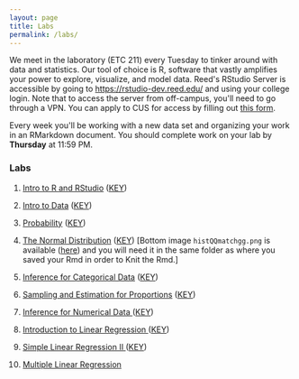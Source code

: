 ```yaml
---
layout: page
title: Labs
permalink: /labs/
---
```


We meet in the laboratory (ETC 211) every Tuesday to tinker around with data and
statistics. Our tool of choice is R, software that vastly amplifies 
your power to explore, visualize, and model data. Reed's RStudio Server is 
accessible by going to <https://rstudio-dev.reed.edu/> 
and using your college login. Note that to access the server from off-campus,
you'll need to go through a VPN. You can apply to CUS for access by filling out
[this form](https://docs.google.com/a/reed.edu/forms/d/1oMG4c732c2CAPXr9oGni45lz3-UyDKIfKPMaXKXH6pU/viewform).

Every week you'll be working with a new data set and organizing your work in an
RMarkdown document. You should complete work on your lab by **Thursday** at 11:59 PM.

### Labs

1. <a href = "{{ site.baseurl }}/assets/week-01/intro_to_r.html" target = "_blank">Intro to R and RStudio</a> (<a href = "{{ site.baseurl }}/assets/lab-keys/lab1-key.Rmd" target = "_blank">KEY</a>) 

2. <a href = "{{ site.baseurl }}/assets/week-02/intro_to_data.html" target = "_blank">Intro to Data</a> (<a href = "{{ site.baseurl }}/assets/lab-keys/lab2-key.Rmd" target = "_blank">KEY</a>) 

3. <a href = "{{ site.baseurl }}/assets/week-03/probability.html" target = "_blank">Probability</a> (<a href = "{{ site.baseurl }}/assets/lab-keys/lab3-key.Rmd" target = "_blank">KEY</a>) 

4. <a href = "{{ site.baseurl }}/assets/week-06/normal_distribution.html" target = "_blank">The Normal Distribution</a> (<a href = "{{ site.baseurl }}/assets/lab-keys/lab4-key.Rmd" target = "_blank">KEY</a>) [Bottom image `histQQmatchgg.png` is available (<a href = "{{ site.baseurl }}/assets/lab-keys/histQQmatchgg.png" target = "_blank">here</a>) and you will need it in the same folder as where you saved your Rmd in order to Knit the Rmd.]

5. <a href = "{{ site.baseurl }}/assets/week-07/inf_for_categorical_data.html" target = "_blank">Inference for Categorical Data</a> (<a href = "{{ site.baseurl }}/assets/lab-keys/lab5-key.Rmd" target = "_blank">KEY</a>)

6. <a href = "{{ site.baseurl }}/assets/week-08/roadless_usa.html" target = "_blank">Sampling and Estimation for Proportions</a> (<a href = "{{ site.baseurl }}/assets/lab-keys/lab6-key.Rmd" target = "_blank">KEY</a>)

7. <a href = "{{ site.baseurl }}/assets/week-09/inf_for_numerical_data.html" target = "_blank">Inference for Numerical Data </a> (<a href = "{{ site.baseurl }}/assets/lab-keys/lab7-key.Rmd" target = "_blank">KEY</a>)

8. <a href = "{{ site.baseurl }}/assets/week-10/simple_regression.html" target = "_blank">Introduction to Linear Regression </a> (<a href = "{{ site.baseurl }}/assets/lab-keys/lab8-key.Rmd" target = "_blank">KEY</a>) 

9. <a href = "{{ site.baseurl }}/assets/week-11/simple_linear_regression_ii.html" target = "_blank">Simple Linear Regression II </a> (<a href = "{{ site.baseurl }}/assets/lab-keys/lab9-key.Rmd" target = "_blank">KEY</a>)

10. <a href = "{{ site.baseurl }}/assets/week-12/multiple_regression.html" target = "_blank">Multiple Linear Regression </a> <!--(<a href = "{{ site.baseurl }}/assets/lab-keys/lab10-key.Rmd" target = "_blank">KEY</a>)-->